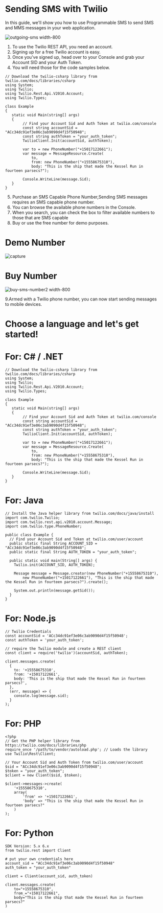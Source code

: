 # Sending SMS with Twilio

In this guide, we'll show you how to use Programmable SMS to send SMS and MMS messages in your web application.


![outgoing-sms width-800](https://user-images.githubusercontent.com/35838634/36524464-1730e8a2-17cc-11e8-836f-bfe04e294e23.png)

1. To use the Twilio REST API, you need an account. 
2. Signing up for a free Twilio account is easy. 
3. Once you've signed up, head over to your Console and grab your Account SID and your Auth Token. 
4. You will need those for the code samples below.


```
// Download the twilio-csharp library from twilio.com/docs/libraries/csharp
using System;
using Twilio;
using Twilio.Rest.Api.V2010.Account;
using Twilio.Types;

class Example
{
   static void Main(string[] args)
   {
        // Find your Account Sid and Auth Token at twilio.com/console
        const string accountSid = "ACc34dc91ef3e06c3ab9090d4f15f50948";
        const string authToken = "your_auth_token";
        TwilioClient.Init(accountSid, authToken);

        var to = new PhoneNumber("+15017122661");
        var message = MessageResource.Create(
            to,
            from: new PhoneNumber("+15558675310"),
            body: "This is the ship that made the Kessel Run in fourteen parsecs?");

        Console.WriteLine(message.Sid);
   }
}
```

5. Purchase an SMS Capable Phone Number,Sending SMS messages requires an SMS capable phone number.
6. You can browse the available phone numbers in the Console.
7. When you search, you can check the box to filter available numbers to those that are SMS capable
8. Buy or use the free number for demo purposes.

# Demo Number 
![capture](https://user-images.githubusercontent.com/35838634/36524803-68302aa0-17cd-11e8-825a-8a616204d9cb.JPG)
# Buy Number 
![buy-sms-number2 width-800](https://user-images.githubusercontent.com/35838634/36524690-e86a2384-17cc-11e8-9273-bd6af4b3af11.png)

9.Armed with a Twilio phone number, you can now start sending messages to mobile devices.

# Choose a language and let's get started!
# For: C# / .NET

```
// Download the twilio-csharp library from twilio.com/docs/libraries/csharp
using System;
using Twilio;
using Twilio.Rest.Api.V2010.Account;
using Twilio.Types;

class Example
{
   static void Main(string[] args)
   {
        // Find your Account Sid and Auth Token at twilio.com/console
        const string accountSid = "ACc34dc91ef3e06c3ab9090d4f15f50948";
        const string authToken = "your_auth_token";
        TwilioClient.Init(accountSid, authToken);

        var to = new PhoneNumber("+15017122661");
        var message = MessageResource.Create(
            to,
            from: new PhoneNumber("+15558675310"),
            body: "This is the ship that made the Kessel Run in fourteen parsecs?");

        Console.WriteLine(message.Sid);
   }
}
```
# For: Java

```
// Install the Java helper library from twilio.com/docs/java/install
import com.twilio.Twilio;
import com.twilio.rest.api.v2010.account.Message;
import com.twilio.type.PhoneNumber;

public class Example {
  // Find your Account Sid and Token at twilio.com/user/account
  public static final String ACCOUNT_SID = "ACc34dc91ef3e06c3ab9090d4f15f50948";
  public static final String AUTH_TOKEN = "your_auth_token";

  public static void main(String[] args) {
    Twilio.init(ACCOUNT_SID, AUTH_TOKEN);

    Message message = Message.creator(new PhoneNumber("+15558675310"),
        new PhoneNumber("+15017122661"), "This is the ship that made the Kessel Run in fourteen parsecs?").create();

    System.out.println(message.getSid());
  }
}
```
# For: Node.js

```
// Twilio Credentials
const accountSid = 'ACc34dc91ef3e06c3ab9090d4f15f50948';
const authToken = 'your_auth_token';

// require the Twilio module and create a REST client
const client = require('twilio')(accountSid, authToken);

client.messages.create(
  {
    to: '+15558675310',
    from: '+15017122661',
    body: 'This is the ship that made the Kessel Run in fourteen parsecs?',
  },
  (err, message) => {
    console.log(message.sid);
  }
);
```
# For: PHP

```
<?php
// Get the PHP helper library from https://twilio.com/docs/libraries/php
require_once '/path/to/vendor/autoload.php'; // Loads the library
use Twilio\Rest\Client;

// Your Account Sid and Auth Token from twilio.com/user/account
$sid = "ACc34dc91ef3e06c3ab9090d4f15f50948";
$token = "your_auth_token";
$client = new Client($sid, $token);

$client->messages->create(
    '+15558675310',
    array(
        'from' => '+15017122661',
        'body' => "This is the ship that made the Kessel Run in fourteen parsecs?"
    )
);
```
# For: Python

```
SDK Version: 5.x 6.x
from twilio.rest import Client

# put your own credentials here
account_sid = "ACc34dc91ef3e06c3ab9090d4f15f50948"
auth_token = "your_auth_token"

client = Client(account_sid, auth_token)

client.messages.create(
    to="+15558675310",
    from_="+15017122661",
    body="This is the ship that made the Kessel Run in fourteen parsecs?"
)
```

